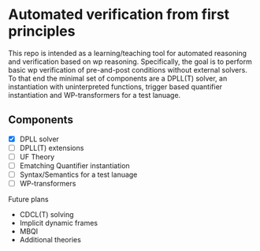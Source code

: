 # Automated verification from first principles

This repo is intended as a learning/teaching tool for automated reasoning
and verification based on wp reasoning. Specifically, the goal is to perform
basic wp verification of pre-and-post conditions without external solvers. To
that end the minimal set of components are a DPLL(T) solver, an instantiation
with uninterpreted functions, trigger based quantifier instantiation and
WP-transformers for a test lanuage.

## Components

- [x] DPLL solver
- [ ] DPLL(T) extensions
- [ ] UF Theory
- [ ] Ematching Quantifier instantiation
- [ ] Syntax/Semantics for a test lanuage
- [ ] WP-transformers

Future plans

- CDCL(T) solving
- Implicit dynamic frames
- MBQI
- Additional theories
